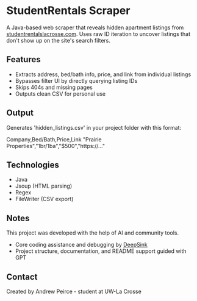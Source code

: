 # StudentRentals Scraper

A Java-based web scraper that reveals hidden apartment listings from [studentrentalslacrosse.com](https://www.studentrentalslacrosse.com). Uses raw ID iteration to uncover listings that don't show up on the site's search filters.

## Features
- Extracts address, bed/bath info, price, and link from individual listings
- Bypasses filter UI by directly querying listing IDs
- Skips 404s and missing pages
- Outputs clean CSV for personal use

## Output
Generates 'hidden_listings.csv' in your project folder with this format:

Company,Bed/Bath,Price,Link
"Prairie Properties","1br/1ba","$500","https://..."

## Technologies
- Java
- Jsoup (HTML parsing)
- Regex
- FileWriter (CSV export)

## Notes
This project was developed with the help of AI and community tools.
- Core coding assistance and debugging by [DeepSink](https://chat.deepseek.com/)
- Project structure, documentation, and README support guided with GPT

## Contact
Created by Andrew Peirce - student at UW-La Crosse
